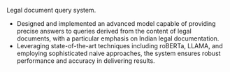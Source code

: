Legal document query system.

- Designed and implemented an advanced model capable of providing precise answers to queries derived from the content of legal documents, with a particular emphasis on Indian legal documentation.
- Leveraging state-of-the-art techniques including roBERTa, LLAMA, and employing sophisticated naive approaches, the system ensures robust performance and accuracy in delivering results.
